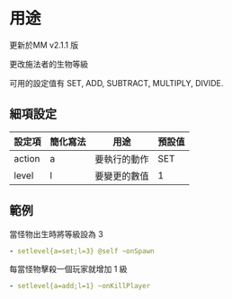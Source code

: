用途
===================

更新於MM v2.1.1 版

更改施法者的生物等級

可用的設定值有 SET, ADD, SUBTRACT, MULTIPLY, DIVIDE.

細項設定
----------

| 設定項 | 簡化寫法 | 用途 | 預設值 |
|-----------|---------|----------------------------------------|---------------|
| action| a   | 要執行的動作 | SET |
| level | l   | 要變更的數值 | 1 |

  

範例
--------

當怪物出生時將等級設為 3
```yml
- setlevel{a=set;l=3} @self ~onSpawn
```

每當怪物擊殺一個玩家就增加 1 級
```yml
- setlevel{a=add;l=1} ~onKillPlayer
```